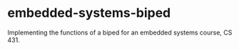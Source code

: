 # embedded-systems-biped
Implementing the functions of a biped for an embedded systems course, CS 431. 
